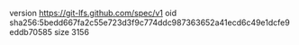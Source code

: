 version https://git-lfs.github.com/spec/v1
oid sha256:5bedd667fa2c55e723d3f9c774ddc987363652a41ecd6c49e1dcfe9eddb70585
size 3156
